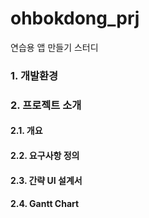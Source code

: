 # ohbokdong_prj
연습용 앱 만들기 스터디

### 1. 개발환경


### 2. 프로젝트 소개
  #### 2.1. 개요
  #### 2.2. 요구사항 정의
  #### 2.3. 간략 UI 설계서
  #### 2.4. Gantt Chart

